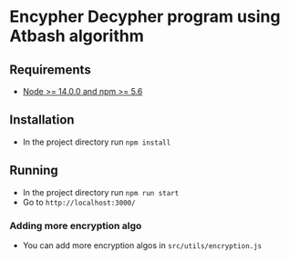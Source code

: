 # Encypher Decypher program using Atbash algorithm 


## Requirements 

-  [Node >= 14.0.0 and npm >= 5.6](https://nodejs.org/en/)

## Installation

- In the project directory run `npm install` 

## Running 

- In the project directory run `npm run start` 
- Go to `http://localhost:3000/`


### Adding more encryption algo

- You can add more encryption algos in `src/utils/encryption.js`